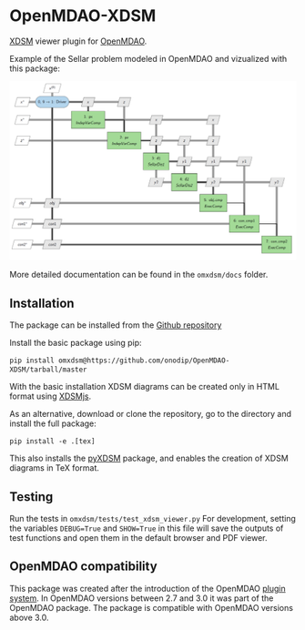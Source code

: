 # OpenMDAO-XDSM
[XDSM][0] viewer plugin for [OpenMDAO][5].

Example of the Sellar problem modeled in OpenMDAO and vizualized with this package:
 
![XDSM diagram](omxdsm/examples/screenshots/sellar_pyxdsm.PNG)

More detailed documentation can be found in the `omxdsm/docs` folder.

## Installation

The package can be installed from the [Github repository][1]

Install the basic package using pip:

    pip install omxdsm@https://github.com/onodip/OpenMDAO-XDSM/tarball/master

With the basic installation XDSM diagrams can be created only in HTML format using 
[XDSMjs][2].

As an alternative, download or clone the repository, go to the directory and install the full package:

    pip install -e .[tex]
    
This also installs the [pyXDSM][3] package, and enables the creation of XDSM diagrams in TeX format.

## Testing
Run the tests in `omxdsm/tests/test_xdsm_viewer.py`
For development, setting the variables `DEBUG=True` and `SHOW=True` in this file will save the outputs of test 
functions and open them in the default browser and PDF viewer.

## OpenMDAO compatibility
This package was created after the introduction of the OpenMDAO [plugin system][4]. In OpenMDAO versions between 
2.7 and 3.0 it was part of the OpenMDAO package. The package is compatible with OpenMDAO versions above 3.0. 

[0]: http://mdolab.engin.umich.edu/content/xdsm-overview
[1]: https://github.com/onodip/OpenMDAO-XDSM
[2]: https://github.com/OneraHub/XDSMjs
[3]: https://github.com/mdolab/pyXDSM
[4]: http://openmdao.org/twodocs/versions/3.0.0/features/experimental/plugins.html
[5]: https://openmdao.org/